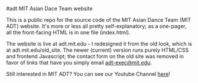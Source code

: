 #adt
MIT Asian Dace Team website

This is a public repo for the source code of the MIT Asian Dance Team (MIT ADT) website. It's more or less all pretty self-explanatory; as a one-pager, all the front-facing HTML is in one file (index.html).  

The website is live at adt.mit.edu - I redesigned it from the old look, which is at adt.mit.edu/old_site. The newer (current) version runs purely HTML/CSS and frontend Javascript; the contact form on the old site was removed in favor of links that have you simply email adt-exec@mit.edu.  

Still interested in MIT ADT? You can see our Youtube Channel [here](https://www.youtube.com/user/MITAsianDanceTeam)!